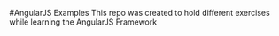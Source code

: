 #AngularJS Examples
This repo was created to hold different exercises while learning the AngularJS Framework
